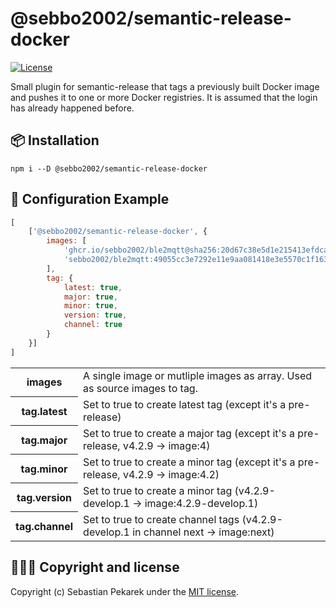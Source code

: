 # @sebbo2002/semantic-release-docker

[![License](https://img.shields.io/badge/license-MIT-blue.svg?style=flat-square)](LICENSE)

Small plugin for semantic-release that tags a previously built Docker image and pushes it to one or more Docker
registries. It is assumed that the login has already happened before.


## 📦 Installation

	npm i --D @sebbo2002/semantic-release-docker


## 🔧 Configuration Example

```js
[
    ['@sebbo2002/semantic-release-docker', {
        images: [
            'ghcr.io/sebbo2002/ble2mqtt@sha256:20d67c38e5d1e215413efdca800069998e325669c91a84cba37033866baecc98',
            'sebbo2002/ble2mqtt:49055cc3e7292e11e9aa081418e3e5570c1f163a'
        ],
        tag: {
            latest: true,
            major: true,
            minor: true,
            version: true,
            channel: true
        }
    }]
]
```

<table>
    <tr>
        <th scope="row">images</td>
        <td>A single image or mutliple images as array. Used as source images to tag.</td>
    </tr>
    <tr>
        <th scope="row">tag.latest</td>
        <td>Set to true to create latest tag (except it's a pre-release)</td>
    </tr>
    <tr>
        <th scope="row">tag.major</td>
        <td>Set to true to create a major tag (except it's a pre-release, v4.2.9 → image:4)</td>
    </tr>
    <tr>
        <th scope="row">tag.minor</td>
        <td>Set to true to create a minor tag (except it's a pre-release, v4.2.9 → image:4.2)</td>
    </tr>
    <tr>
        <th scope="row">tag.version</td>
        <td>Set to true to create a minor tag (v4.2.9-develop.1 → image:4.2.9-develop.1)</td>
    </tr>
    <tr>
        <th scope="row">tag.channel</td>
        <td>Set to true to create channel tags (v4.2.9-develop.1 in channel next → image:next)</td>
    </tr>
</table>


## 🙆🏼‍♂️ Copyright and license

Copyright (c) Sebastian Pekarek under the [MIT license](LICENSE).
